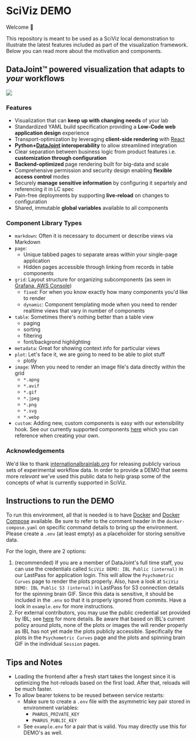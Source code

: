 # SciViz DEMO

Welcome 👋

This repository is meant to be used as a SciViz local demonstration to illustrate the latest features included as part of the visualization framework. Below you can read more about the motivation and components. 

## DataJoint™ powered visualization that adapts to *your* workflows

![](https://images.squarespace-cdn.com/content/v1/60e5a50c0632d17c36f6b2d3/1638463454411-SMVPVS9EBPLU9T9T5YMN/unsplash-image-Pyut03Gn98w.jpg?format=1000w)

### Features

- Visualization that can **keep up with changing needs** of your lab
- Standardized YAML build specification providing a **Low-Code web application
  design** experience
- Transport-optimization by leveraging **client-side rendering** with
  [React](https://reactjs.org/)
- **Python+[DataJoint](https://www.datajoint.org/) interoperability** to allow
  streamlined integration
- Clear separation between business logic from product features i.e. **customization
  through configuration**
- **Backend-optimized** page rendering built for big-data and scale
- Comprehensive permission and security design enabling **flexible access control**
  modes
- Securely **manage sensitive information** by configuring it separtely and referencing it in LC spec
- Pain-free deployments by supporting **live-reload** on changes to configuration
- Shared, immutable **global variables** available to all components

### Component Library Types
- `markdown`: Often it is necessary to document or describe views via Markdown
- `page`:
  - Unique tabbed pages to separate areas within your single-page application
  - Hidden pages accessible through linking from records in table components
- `grid`: Layout structure for organizing subcomponents (as seen in
  [Grafana, AWS Console](https://github.com/react-grid-layout/react-grid-layout#projects-using-react-grid-layout))
  - `fixed`: For when you know exactly how many components you'd like to render
  - `dynamic`: Component templating mode when you need to render realtime views that
  vary in number of components
- `table`: Sometimes there's nothing better than a table view
  - paging
  - sorting
  - filtering
  - font/backgrond highlighting
- `metadata`: Great for showing context info for particular views
- `plot`: Let's face it, we are going to need to be able to plot stuff
  - plotly
- `image`: When you need to render an image file's data directly within the grid
  - `*.apng`
  - `*.avif`
  - `*.gif`
  - `*.jpeg`
  - `*.png`
  - `*.svg`
  - `*.webp`
- `custom`: Adding new, custom components is easy with our extensibility hook. See our currently supported components [here](https://github.com/jverswijver/pharus/blob/update_dynamic_api/pharus/component_interface.py) which you can reference when creating your own.

### Acknowledgements

We'd like to thank [internationalbrainlab.org](https://data.internationalbrainlab.org) for releasing
publicly various sets of experimental workflow data. In order to provide a DEMO that
seems more *relevant* we've used this public data to help grasp some of the concepts
of what is currently supported in SciViz.

## Instructions to run the DEMO

To run this environment, all that is needed is to have [Docker](https://www.docker.com/get-started) and [Docker Compose](https://docs.docker.com/compose/gettingstarted/) available. Be sure to refer to the comment header in the `docker-compose.yaml` on specific command details to bring up the environment. Please create a `.env` (at least empty) as a placeholder for storing sensitive data.

For the login, there are 2 options:
1. (recommended) If you are a member of DataJoint's full time staff, you can use the credentials called `SciViz DEMO: IBL Public (internal)` in our LastPass for application login. This will allow the `Psychometric Curves` page to render the plots properly. Also, have a look at `SciViz DEMO: IBL Public S3 (internal)` in LastPass for S3 connection details for the spinning brain GIF. Since this data is sensitive, it should be included in the `.env` so that it is properly ignored from commits. Have a look in `example.env` for more instructions.
1. For external contributors, you may use the public credential set provided by IBL; see [here](https://int-brain-lab.github.io/iblenv/dj_docs/public_datajoint.html#accessing-the-public-database-on-your-local-machine) for more details. Be aware that based on IBL's current policy around plots, none of the plots or images the will render properly as IBL has not yet made the plots publicly accessible. Specifically the plots in the `Psychometric Curves` page and the plots and spinning brain GIF in the individual `Session` pages.

## Tips and Notes
- Loading the frontend after a fresh start takes the longest since it is optimizing the hot-reloads based on the first load. After that, reloads will be much faster.
- To allow bearer tokens to be reused between service restarts:
  - Make sure to create a `.env` file with the asymmetric key pair stored in environment variables:
    - `PHARUS_PRIVATE_KEY`
    - `PHARUS_PUBLIC_KEY`
  - See `example.env` for a pair that is valid. You may directly use this for DEMO's as well.
